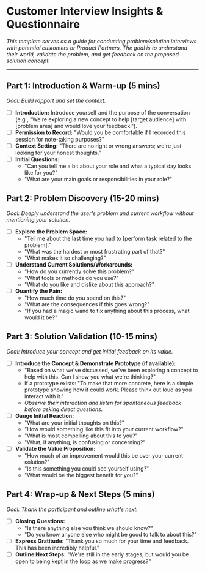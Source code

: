 # Customer Interview Insights & Questionnaire

*This template serves as a guide for conducting problem/solution interviews with potential customers or Product Partners. The goal is to understand their world, validate the problem, and get feedback on the proposed solution concept.*

---

## Part 1: Introduction & Warm-up (5 mins)
*Goal: Build rapport and set the context.*

- [ ] **Introduction:** Introduce yourself and the purpose of the conversation (e.g., "We're exploring a new concept to help [target audience] with [problem area] and would love your feedback.").
- [ ] **Permission to Record:** "Would you be comfortable if I recorded this session for note-taking purposes?"
- [ ] **Context Setting:** "There are no right or wrong answers; we're just looking for your honest thoughts."
- [ ] **Initial Questions:**
    - "Can you tell me a bit about your role and what a typical day looks like for you?"
    - "What are your main goals or responsibilities in your role?"

## Part 2: Problem Discovery (15-20 mins)
*Goal: Deeply understand the user's problem and current workflow without mentioning your solution.*

- [ ] **Explore the Problem Space:**
    - "Tell me about the last time you had to [perform task related to the problem]."
    - "What was the hardest or most frustrating part of that?"
    - "What makes it so challenging?"
- [ ] **Understand Current Solutions/Workarounds:**
    - "How do you currently solve this problem?"
    - "What tools or methods do you use?"
    - "What do you like and dislike about this approach?"
- [ ] **Quantify the Pain:**
    - "How much time do you spend on this?"
    - "What are the consequences if this goes wrong?"
    - "If you had a magic wand to fix anything about this process, what would it be?"

## Part 3: Solution Validation (10-15 mins)
*Goal: Introduce your concept and get initial feedback on its value.*

- [ ] **Introduce the Concept & Demonstrate Prototype (if available):**
    - "Based on what we've discussed, we've been exploring a concept to help with this. Can I show you what we're thinking?"
    - If a prototype exists: "To make that more concrete, here is a simple prototype showing how it could work. Please think out loud as you interact with it."
    - *Observe their interaction and listen for spontaneous feedback before asking direct questions.*
- [ ] **Gauge Initial Reaction:**
    - "What are your initial thoughts on this?"
    - "How would something like this fit into your current workflow?"
    - "What is most compelling about this to you?"
    - "What, if anything, is confusing or concerning?"
- [ ] **Validate the Value Proposition:**
    - "How much of an improvement would this be over your current solution?"
    - "Is this something you could see yourself using?"
    - "What would be the biggest benefit for you?"

## Part 4: Wrap-up & Next Steps (5 mins)
*Goal: Thank the participant and outline what's next.*

- [ ] **Closing Questions:**
    - "Is there anything else you think we should know?"
    - "Do you know anyone else who might be good to talk to about this?"
- [ ] **Express Gratitude:** "Thank you so much for your time and feedback. This has been incredibly helpful."
- [ ] **Outline Next Steps:** "We're still in the early stages, but would you be open to being kept in the loop as we make progress?" 